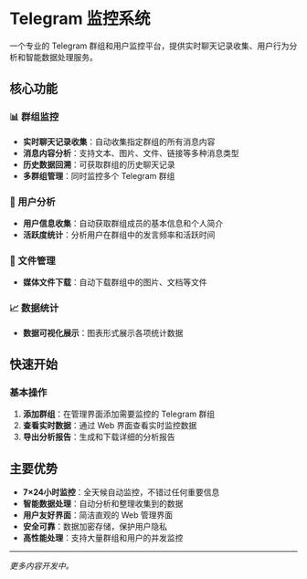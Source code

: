 # Telegram 监控系统

一个专业的 Telegram 群组和用户监控平台，提供实时聊天记录收集、用户行为分析和智能数据处理服务。

## 核心功能

### 📊 群组监控
- **实时聊天记录收集**：自动收集指定群组的所有消息内容
- **消息内容分析**：支持文本、图片、文件、链接等多种消息类型
- **历史数据回溯**：可获取群组的历史聊天记录
- **多群组管理**：同时监控多个 Telegram 群组

### 👥 用户分析
- **用户信息收集**：自动获取群组成员的基本信息和个人简介
- **活跃度统计**：分析用户在群组中的发言频率和活跃时间

### 📁 文件管理
- **媒体文件下载**：自动下载群组中的图片、文档等文件


### 📈 数据统计
- **数据可视化展示**：图表形式展示各项统计数据

## 快速开始

### 基本操作
1. **添加群组**：在管理界面添加需要监控的 Telegram 群组
3. **查看实时数据**：通过 Web 界面查看实时监控数据
4. **导出分析报告**：生成和下载详细的分析报告

## 主要优势

- **7×24小时监控**：全天候自动监控，不错过任何重要信息
- **智能数据处理**：自动分析和整理收集到的数据
- **用户友好界面**：简洁直观的 Web 管理界面
- **安全可靠**：数据加密存储，保护用户隐私
- **高性能处理**：支持大量群组和用户的并发监控

---

*更多内容开发中。*